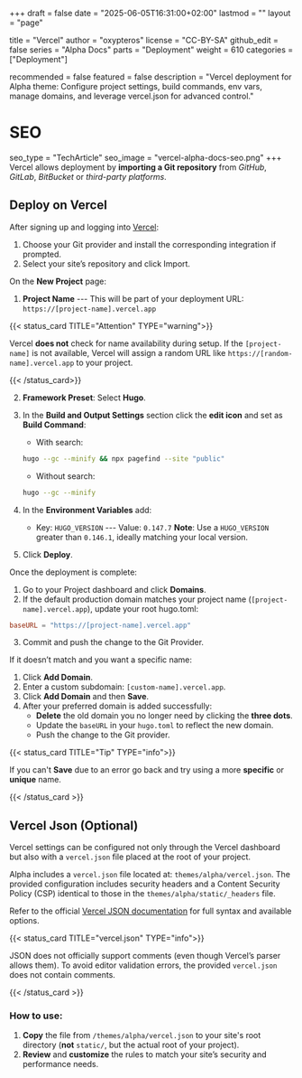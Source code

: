 +++
draft = false
date = "2025-06-05T16:31:00+02:00"
lastmod = ""
layout = "page"

title = "Vercel"
author = "oxypteros"
license = "CC-BY-SA"
github_edit = false
series = "Alpha Docs"
  parts = "Deployment"
  weight = 610
categories = ["Deployment"]

recommended = false
featured = false
description = "Vercel deployment for Alpha theme: Configure project settings, build commands, env vars, manage domains, and leverage vercel.json for advanced control."
# SEO
seo_type = "TechArticle"
seo_image = "vercel-alpha-docs-seo.png"
+++
Vercel allows deployment by **importing a Git repository** from *GitHub*, *GitLab*, *BitBucket* or *third-party platforms*.

## Deploy on Vercel
After signing up and logging into [Vercel](https://vercel.com/):

1. Choose your Git provider and install the corresponding integration if prompted.
2. Select your site’s repository and click Import.

On the **New Project** page:
1. **Project Name** --- This will be part of your deployment URL: `https://[project-name].vercel.app`

{{< status_card TITLE="Attention" TYPE="warning">}}

Vercel **does not** check for name availability during setup. If the `[project-name]` is not available, Vercel will assign a random URL like `https://[random-name].vercel.app` to your project.

{{< /status_card>}}

2. **Framework Preset**: Select **Hugo**.
3. In the **Build and Output Settings** section click the **edit icon** and set as **Build Command**:
    - With search:  
    ```bash
    hugo --gc --minify && npx pagefind --site "public"
    ```
    - Without search: 
    ```bash
    hugo --gc --minify
    ```
4. In the **Environment Variables** add:
    - Key: `HUGO_VERSION` --- Value: `0.147.7`
    **Note**: Use a `HUGO_VERSION` greater than `0.146.1`, ideally matching your local version.

5. Click **Deploy**.

Once the deployment is complete:
1. Go to your Project dashboard and click **Domains**.
2. If the default production domain matches your project name (`[project-name].vercel.app`), update your root hugo.toml: 
```toml
baseURL = "https://[project-name].vercel.app"
``` 
3. Commit and push the change to the Git Provider.

If it doesn’t match and you want a specific name:
1. Click **Add Domain**.
2. Enter a custom subdomain: `[custom-name].vercel.app`.
3. Click **Add Domain** and then **Save**.
4. After your preferred domain is added successfully:
    - **Delete** the old domain you no longer need by clicking the **three dots**.
    - Update the `baseURL` in your `hugo.toml` to reflect the new domain.
    - Push the change to the Git provider.

{{< status_card TITLE="Tip" TYPE="info">}}

If you can't **Save** due to an error go back and try using a more **specific** or **unique** name.

{{< /status_card >}}

## Vercel Json (Optional)
Vercel settings can be configured not only through the Vercel dashboard but also with a `vercel.json` file placed at the root of your project.

Alpha includes a `vercel.json` file located at: `themes/alpha/vercel.json`. The provided configuration includes security headers and a Content Security Policy (CSP) identical to those in the `themes/alpha/static/_headers` file. 

Refer to the official [Vercel JSON documentation](https://vercel.com/docs/project-configuration) for full syntax and available options.

{{< status_card TITLE="vercel.json" TYPE="info">}}

JSON does not officially support comments (even though Vercel’s parser allows them). To avoid editor validation errors, the provided `vercel.json` does not contain comments.

{{< /status_card >}}

### How to use:

1. **Copy** the file from `/themes/alpha/vercel.json` to your site's  root directory (**not** `static/`, but the actual root of your project).
2. **Review** and **customize** the rules to match your site’s security and performance needs.
